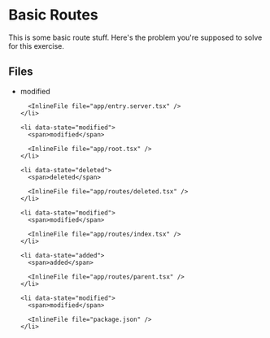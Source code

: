 # Basic Routes

This is some basic route stuff. Here's the problem you're supposed to solve for
this exercise.

<section id="files" className="not-prose">
  <h2>Files</h2>

  <ul>
    <li data-state="modified">
      <span>modified</span>

      <InlineFile file="app/entry.server.tsx" />
    </li>

    <li data-state="modified">
      <span>modified</span>

      <InlineFile file="app/root.tsx" />
    </li>

    <li data-state="deleted">
      <span>deleted</span>

      <InlineFile file="app/routes/deleted.tsx" />
    </li>

    <li data-state="modified">
      <span>modified</span>

      <InlineFile file="app/routes/index.tsx" />
    </li>

    <li data-state="added">
      <span>added</span>

      <InlineFile file="app/routes/parent.tsx" />
    </li>

    <li data-state="modified">
      <span>modified</span>

      <InlineFile file="package.json" />
    </li>

  </ul>
</section>
